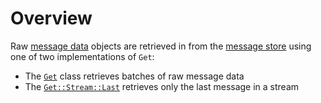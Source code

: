 # Overview

Raw [message data](/user-guide/messages-and-message-data/message-data.md) objects are retrieved in from the [message store](/user-guide/message-db) using one of two implementations of `Get`:

- The [`Get`](./batch.md) class retrieves batches of raw message data
- The [`Get::Stream::Last`](./last.md) retrieves only the last message in a stream
